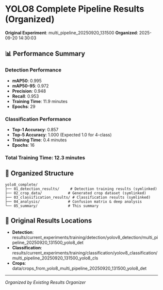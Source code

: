 # YOLO8 Complete Pipeline Results (Organized)

**Original Experiment**: multi_pipeline_20250920_131500
**Organized**: 2025-09-20 14:30:03

## 📊 Performance Summary

### Detection Performance
- **mAP50**: 0.995
- **mAP50-95**: 0.972
- **Precision**: 0.948
- **Recall**: 0.953
- **Training Time**: 11.9 minutes
- **Epochs**: 29

### Classification Performance
- **Top-1 Accuracy**: 0.857
- **Top-5 Accuracy**: 1.000 (Expected 1.0 for 4-class)
- **Training Time**: 0.4 minutes
- **Epochs**: 16

### Total Training Time: 12.3 minutes

## 📁 Organized Structure
```
yolo8_complete/
├── 01_detection_results/     # Detection training results (symlinked)
├── 02_crop_data/            # Generated crop dataset (symlinked)
├── 03_classification_results/ # Classification results (symlinked)
├── 04_analysis/             # Confusion matrix & deep analysis
└── 05_summary/              # This summary
```

## 🔗 Original Results Locations
- **Detection**: results/current_experiments/training/detection/yolov8_detection/multi_pipeline_20250920_131500_yolo8_det
- **Classification**: results/current_experiments/training/classification/yolov8_classification/multi_pipeline_20250920_131500_yolo8_cls
- **Crops**: data/crops_from_yolo8_multi_pipeline_20250920_131500_yolo8_det

---
*Organized by Existing Results Organizer*
